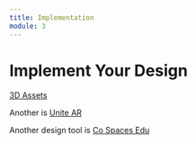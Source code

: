 ```yaml
---
title: Implementation
module: 3
---
```


# Implement Your Design

<p><a href="https://poly.google.com/" target="_new">3D Assets</a></p>

<p>Another is <a href="https://www.unitear.com/" target="_new">Unite AR</a></p>

<p>Another design tool is <a href="https://edu.cospaces.io/" target="_new">Co Spaces Edu</a></p>